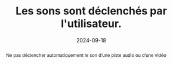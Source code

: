 ---
N: '120'
Rubrique: Images et médias
title: Les sons sont déclenchés par l'utilisateur. 
abstract: Ne pas déclencher automatiquement le son d’une piste audio ou d’une vidéo
categories: 
    - "Images et médias"
agrege: O4120-E031
opquast: '4 120'
indiceebook: '31'
description: "Règle n° 031"
before: "030"
weight: "031"
after: "032"
actif: '1'
layout: rules
date: 2024-09-18
tags: 
    - "Accessibilité"
    - ""
objectif: 
    - "Laisser à l'utilisateur le contrôle du son lors de la consultation du site."
    - "Ne pas surprendre l'utilisateur par la diffusion inattendue d'un contenu audio."
    - "Rendre accessible des contenus aux lectrices et lecteurs handicapées"
Meo: 
    - "Ne pas doter l'élément html audio de l'attribut autoplay ou sans l'attribut controls."
    - "Dans les métadonnées de l’opf, indiquer cette métadonnée&nbsp;: <meta property=schema:accessibilityHazard>noSoundHazard</meta>"
Controle: 
    - "Vérifier l'absence de contenus audio activés automatiquement au chargement de la page"
epubcheck: false
ace: false
humancheck: true
OPFmetadata: "<meta property=schema:accessibilityHazard>noSoundHazard</meta>"
onixmetadata: "[143 16](https://ns.editeur.org/onix/en/143/16)"
ReadiumGoToolkit: 
Source: 
    - "Opquast"
Referentiel: 
    - ""
steps: 
    - "Projet éditorial"
---